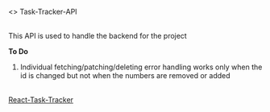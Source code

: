 <<Developmental Phase>> Task-Tracker-API <br><br>

This API is used to handle the backend for the project  <br>

**To Do**<br>
1. Individual fetching/patching/deleting error handling works only when the id is changed but not when the numbers are removed or added 

<br>
<a href="https://github.com/royandugu/React-Task-Tracker"> React-Task-Tracker </a>